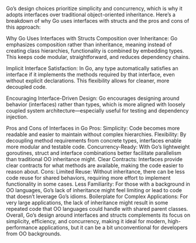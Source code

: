 Go’s design choices prioritize simplicity and concurrency, which is why it adopts interfaces over traditional object-oriented inheritance. Here’s a breakdown of why Go uses interfaces with structs and the pros and cons of this approach:

Why Go Uses Interfaces with Structs
Composition over Inheritance: Go emphasizes composition rather than inheritance, meaning instead of creating class hierarchies, functionality is combined by embedding types. This keeps code modular, straightforward, and reduces dependency chains.

Implicit Interface Satisfaction: In Go, any type automatically satisfies an interface if it implements the methods required by that interface, even without explicit declarations. This flexibility allows for cleaner, more decoupled code.

Encouraging Interface-Driven Design: Go encourages designing around behavior (interfaces) rather than types, which is more aligned with loosely coupled system architecture—especially useful for testing and dependency injection.

Pros and Cons of Interfaces in Go
Pros:
Simplicity: Code becomes more readable and easier to maintain without complex hierarchies.
Flexibility: By decoupling method requirements from concrete types, interfaces enable more modular and testable code.
Concurrency-Ready: With Go’s lightweight goroutines, struct and interface combinations better facilitate parallelism than traditional OO inheritance might.
Clear Contracts: Interfaces provide clear contracts for what methods are available, making the code easier to reason about.
Cons:
Limited Reuse: Without inheritance, there can be less code reuse for shared behaviors, requiring more effort to implement functionality in some cases.
Less Familiarity: For those with a background in OO languages, Go’s lack of inheritance might feel limiting or lead to code that doesn’t leverage Go’s idioms.
Boilerplate for Complex Applications: For very large applications, the lack of inheritance might result in some repeated code that OO languages could handle with shared parent classes.
Overall, Go’s design around interfaces and structs complements its focus on simplicity, efficiency, and concurrency, making it ideal for modern, high-performance applications, but it can be a bit unconventional for developers from OO backgrounds.